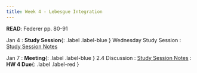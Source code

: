 ```yaml
---
title: Week 4 - Lebesgue Integration
---
```

**READ**: Federer pp. 80-91

Jan 4
: **Study Session**{: .label .label-blue } Wednesday Study Session
  : [Study Session Notes](#)
  
Jan 7
: **Meeting**{: .label .label-blue } 2.4 Discussion
  : [Study Session Notes](#)
: **HW 4 Due**{: .label .label-red }

